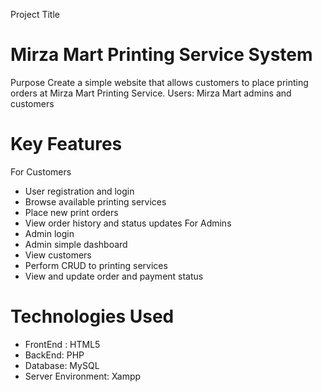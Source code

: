 Project Title 
# Mirza Mart Printing Service System #

Purpose
Create a simple website that allows customers to place printing orders at Mirza Mart Printing Service.
Users: Mirza Mart admins and customers

# Key Features #
For Customers
* User registration and login
* Browse available printing services
* Place new print orders
* View order history and status updates
For Admins
* Admin login
* Admin simple dashboard
* View customers
* Perform CRUD to printing services
* View and update order and payment status

# Technologies Used #
* FrontEnd : HTML5
* BackEnd: PHP
* Database: MySQL
* Server Environment: Xampp
